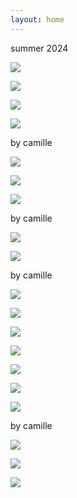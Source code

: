 ```yaml
---
layout: home
---
```


summer 2024

![](/content/1.jpeg)

![](/content/2.jpeg)

![](/content/3.jpeg)

![](/content/4.jpeg)

by camille

![](/content/5.jpeg)

![](/content/6.jpeg)

![](/content/7.jpeg)

by camille

![](/content/8.jpeg)

![](/content/9.jpeg)

by camille

![](/content/10.jpeg)

![](/content/11.jpeg)

![](/content/12.jpeg)

![](/content/13.jpeg)

![](/content/14.jpeg)

![](/content/15.jpeg)

![](/content/16.jpeg)

by camille

![](/content/17.jpeg)

![](/content/18.jpeg)

![](/content/19.jpeg)
